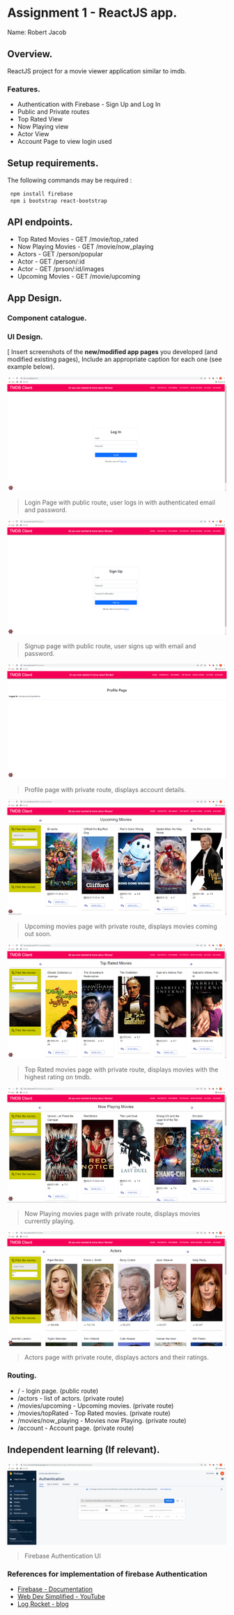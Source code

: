 # Assignment 1 - ReactJS app.

Name: Robert Jacob

## Overview.

ReactJS project for a movie viewer application similar to imdb.

### Features.
 
+ Authentication with Firebase - Sign Up and Log In
+ Public and Private routes
+ Top Rated View
+ Now Playing view
+ Actor View
+ Account Page to view login used

## Setup requirements.

The following commands may be required :
```
 npm install firebase
 npm i bootstrap react-bootstrap
 ```

## API endpoints.

+ Top Rated Movies - GET /movie/top_rated
+ Now Playing Movies - GET /movie/now_playing
+ Actors - GET /person/popular
+ Actor - GET /person/:id
+ Actor - GET /prson/:id/images
+ Upcoming Movies - GET /movie/upcoming

## App Design.

### Component catalogue.

### UI Design.

[ Insert screenshots of the __new/modified app pages__ you developed (and modified existing pages), Include an appropriate caption for each one (see example below).

![image](/images/login.png)

>Login Page with public route, user logs in with authenticated email and password.

![image](/images/signup.png)

>Signup page with public route, user signs up with email and password.

![image](/images/profile.png)

>Profile page with private route, displays account details.

![image](/images/upcoming.png)

>Upcoming movies page with private route, displays movies coming out soon.

![image](/images/topRated.png)

>Top Rated movies page with private route, displays movies with the highest rating on tmdb.

![image](/images/nowPlaying.png)

>Now Playing movies page with private route, displays movies currently playing.

![image](/images/actors.png)

>Actors page with private route, displays actors and their ratings.


### Routing.

+ / - login page.                            (public route)
+ /actors - list of actors.                  (private route)
+ /movies/upcoming - Upcoming movies.        (private route)
+ /movies/topRated - Top Rated movies.       (private route)
+ /movies/now_playing - Movies now Playing.  (private route)
+ /account - Account page.                   (private route)


## Independent learning (If relevant).

![image](/images/firebase.png)

>Firebase Authentication UI

### References for implementation of firebase Authentication

+ [Firebase - Documentation](https://firebase.google.com/docs?gclid=CjwKCAiAksyNBhAPEiwAlDBeLFmJbo_e3-ogmR35UAUMkE9IIanL7VSwEQbkimCxlwelRP1Ae2hmqBoC1H8QAvD_BwE&gclsrc=aw.ds)
+ [Web Dev Simplified - YouTube](https://youtu.be/PKwu15ldZ7k)
+ [Log Rocket - blog](https://blog.logrocket.com/user-authentication-firebase-react-apps/)

